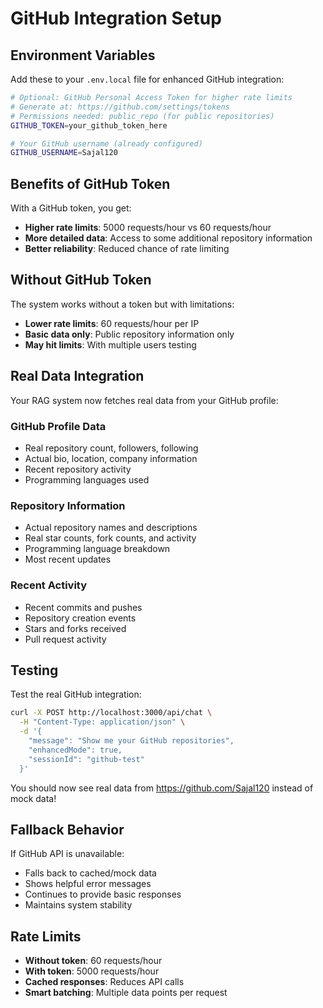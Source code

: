 # GitHub Integration Setup

## Environment Variables

Add these to your `.env.local` file for enhanced GitHub integration:

```bash
# Optional: GitHub Personal Access Token for higher rate limits
# Generate at: https://github.com/settings/tokens
# Permissions needed: public_repo (for public repositories)
GITHUB_TOKEN=your_github_token_here

# Your GitHub username (already configured)
GITHUB_USERNAME=Sajal120
```

## Benefits of GitHub Token

With a GitHub token, you get:
- **Higher rate limits**: 5000 requests/hour vs 60 requests/hour
- **More detailed data**: Access to some additional repository information
- **Better reliability**: Reduced chance of rate limiting

## Without GitHub Token

The system works without a token but with limitations:
- **Lower rate limits**: 60 requests/hour per IP
- **Basic data only**: Public repository information only
- **May hit limits**: With multiple users testing

## Real Data Integration

Your RAG system now fetches real data from your GitHub profile:

### GitHub Profile Data
- Real repository count, followers, following
- Actual bio, location, company information
- Recent repository activity
- Programming languages used

### Repository Information
- Actual repository names and descriptions
- Real star counts, fork counts, and activity
- Programming language breakdown
- Most recent updates

### Recent Activity
- Recent commits and pushes
- Repository creation events
- Stars and forks received
- Pull request activity

## Testing

Test the real GitHub integration:

```bash
curl -X POST http://localhost:3000/api/chat \
  -H "Content-Type: application/json" \
  -d '{
    "message": "Show me your GitHub repositories",
    "enhancedMode": true,
    "sessionId": "github-test"
  }'
```

You should now see real data from https://github.com/Sajal120 instead of mock data!

## Fallback Behavior

If GitHub API is unavailable:
- Falls back to cached/mock data
- Shows helpful error messages
- Continues to provide basic responses
- Maintains system stability

## Rate Limits

- **Without token**: 60 requests/hour
- **With token**: 5000 requests/hour
- **Cached responses**: Reduces API calls
- **Smart batching**: Multiple data points per request